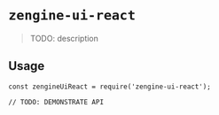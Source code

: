 # `zengine-ui-react`

> TODO: description

## Usage

```
const zengineUiReact = require('zengine-ui-react');

// TODO: DEMONSTRATE API
```
